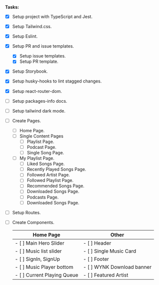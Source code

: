 **Tasks:**

- [x] Setup project with TypeScript and Jest.
- [x] Setup Tailwind.css.
- [x] Setup Eslint.
- [x] Setup PR and issue templates.
    - [x] Setup issue templates.
    - [x] Setup PR template.
- [x] Setup Storybook.
- [x] Setup husky-hooks to lint stagged changes.
- [x] Setup react-router-dom.
- [ ] Setup packages-info docs.
- [ ] Setup tailwind dark mode.
- [ ] Create Pages.
    - [ ] Home Page.
    - [ ] Single Content Pages
        - [ ] Playlist Page.
        - [ ] Podcast Page.
        - [ ] Single Song Page.
    - [ ] My Playlist Page.
        - [ ] Liked Songs Page.
        - [ ] Recently Played Songs Page.
        - [ ] Followed Artist Page.
        - [ ] Followed Playlist Page.
        - [ ] Recommended Songs Page.
        - [ ] Downloaded Songs Page.
        - [ ] Podcasts Page.
        - [ ] Downloaded Songs Page.
- [ ] Setup Routes.
- [ ] Create Components.

    | Home Page  | Other |
    | ------------- | ------------- |
    | - [ ] Main Hero Slider  | - [ ] Header |
    | - [ ] Music list slider| - [ ] Single Music Card |
    | - [ ] SignIn, SignUp | - [ ] Footer  |
    | - [ ] Music Player bottom| - [ ] WYNK Download banner  |
    | - [ ] Current Playing Queue | - [ ] Featured Artist  |
